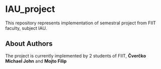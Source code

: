 # IAU_project

This repository represents implementation of semestral project from FIIT faculty, subject IAU.

## About Authors

The project is currently implemented by 2 students of FIIT, __Čverčko Michael John__ and __Mojto Filip__

